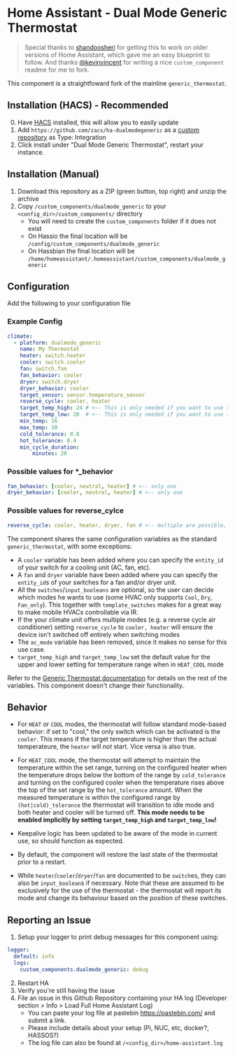 # Home Assistant - Dual Mode Generic Thermostat

> Special thanks to [shandoosheri](https://community.home-assistant.io/t/heat-cool-generic-thermostat/76443) for getting this to work on older versions of Home Assistant, which gave me an easy blueprint to follow. And thanks [@kevinvincent](https://github.com/kevinvincent) for writing a nice `custom_component` readme for me to fork.

This component is a straightfoward fork of the mainline `generic_thermostat`.

## Installation (HACS) - Recommended
0. Have [HACS](https://custom-components.github.io/hacs/installation/manual/) installed, this will allow you to easily update
1. Add `https://github.com/zacs/ha-dualmodegeneric` as a [custom repository](https://custom-components.github.io/hacs/usage/settings/#add-custom-repositories) as Type: Integration
2. Click install under "Dual Mode Generic Thermostat", restart your instance.

## Installation (Manual)
1. Download this repository as a ZIP (green button, top right) and unzip the archive
2. Copy `/custom_components/dualmode_generic` to your `<config_dir>/custom_components/` directory
   * You will need to create the `custom_components` folder if it does not exist
   * On Hassio the final location will be `/config/custom_components/dualmode_generic`
   * On Hassbian the final location will be `/home/homeassistant/.homeassistant/custom_components/dualmode_generic`

## Configuration
Add the following to your configuration file

### Example Config
```yaml
climate:
  - platform: dualmode_generic
    name: My Thermostat
    heater: switch.heater
    cooler: switch.cooler
    fan: switch.fan
    fan_behavior: cooler
    dryer: switch.dryer
    dryer_behavior: cooler
    target_sensor: sensor.temperature_sensor
    reverse_cycle: cooler, heater
    target_temp_high: 24 # <-- This is only needed if you want to use the heat_cool mode
    target_temp_low: 20  # <-- This is only needed if you want to use the heat_cool mode
    min_temp: 16
    max_temp: 30
    cold_tolerance: 0.8
    hot_tolerance: 0.4
    min_cycle_duration:
        minutes: 20
```

### Possible values for *_behavior
```yaml
fan_behavior: [cooler, neutral, heater] # <-- only one
dryer_behavior: [cooler, neutral, heater] # <-- only one
```

### Possible values for reverse_cylce
```yaml
reverse_cycle: cooler, heater, dryer, fan # <-- multiple are possible, (True/False) are still valid for backward compatibility
```

The component shares the same configuration variables as the standard `generic_thermostat`, with some exceptions:
* A `cooler` variable has been added where you can specify the `entity_id` of your switch for a cooling unit (AC, fan, etc).
* A `fan` and `dryer` variable have been added where you can specify the `entity_id`s of your switches for a fan and/or dryer unit.
* All the `switches`/`input_booleans` are optional, so the user can decide which modes he wants to use 
  (some HVAC only supports `Cool`, `Dry`, `Fan_only`). This together with `template_switches` makes for a great way to 
  make mobile HVACs controllable via IR.
* If the your climate unit offers multiple modes (e.g. a reverse cycle air conditioner) setting `reverse_cycle` to `cooler, heater` will ensure the device isn't switched off entirely when switching modes
* The `ac_mode` variable has been removed, since it makes no sense for this use case.
* `target_temp_high` and `target_temp_low` set the default value for the upper and lower setting for temperature range when in `HEAT_COOL` mode

Refer to the [Generic Thermostat documentation](https://www.home-assistant.io/components/generic_thermostat/) for details on the rest of the variables. This component doesn't change their functionality.

## Behavior

* For `HEAT` or `COOL` modes, the thermostat will follow standard mode-based behavior: if set to "cool," the only 
  switch which can be activated is the `cooler`. This means if the target temperature is higher than the actual 
  temperateure, the `heater` will _not_ start. Vice versa is also true.

* For `HEAT_COOL` mode, the thermostat will attempt to maintain the temperature within the set range, 
  turning on the configured heater when the temperature drops below the bottom of the range by `cold_tolerance` 
  and turning on the configured cooler when the temperature rises above the top of the set range by the `hot_tolerance` 
  amount. When the measured temperature is within the configured range by `(hot|cold)_tolerance` the thermostat will 
  transition to idle mode and both heater and cooler will be turned off. __This mode needs to be enabled implicitly 
  by setting `target_temp_high` and `target_temp_low`!__

* Keepalive logic has been updated to be aware of the mode in current use, so should function as expected.

* By default, the component will restore the last state of the thermostat prior to a restart.

* While `heater`/`cooler`/`dryer`/`fan` are documented to be `switch`es, they can also be `input_boolean`s 
  if necessary. Note that these are assumed to be exclusively for the use of the thermostat - 
  the thermostat will report its mode and change its behaviour based on the position of these switches.


## Reporting an Issue
1. Setup your logger to print debug messages for this component using:
```yaml
logger:
  default: info
  logs:
    custom_components.dualmode_generic: debug
```
2. Restart HA
3. Verify you're still having the issue
4. File an issue in this Github Repository containing your HA log (Developer section > Info > Load Full Home Assistant Log)
   * You can paste your log file at pastebin https://pastebin.com/ and submit a link.
   * Please include details about your setup (Pi, NUC, etc, docker?, HASSOS?)
   * The log file can also be found at `/<config_dir>/home-assistant.log`
